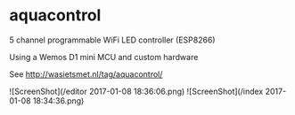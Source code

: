 # aquacontrol
5 channel programmable WiFi LED controller (ESP8266)

Using a Wemos D1 mini MCU and custom hardware

See http://wasietsmet.nl/tag/aquacontrol/

![ScreenShot](/editor 2017-01-08 18:36:06.png)
![ScreenShot](/index 2017-01-08 18:34:36.png)
